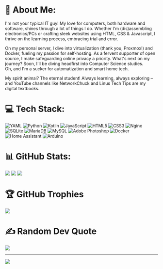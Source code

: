 # 💫 About Me:
I'm not your typical IT guy! My love for computers, both hardware and software, shines through a lot of things I do. Whether I'm (dis)assembling electronics/PCs or crafting sleek websites using HTML, CSS & Javascript, I thrive on the learning process, embracing trial and error.  

On my personal server, I dive into virtualization (thank you, Proxmox!) and Docker, fueling my passion for self-hosting. As a fervent supporter of open source, I make safeguarding online privacy a priority.
What's next on my journey? Soon, I'll be diving headfirst into Computer Science studies.  
Oh, and I'm a sucker for automatization and smart home tech.  

My spirit animal? The eternal student! Always learning, always exploring – and YouTube channels like NetworkChuck and Linus Tech Tips are my digital textbooks.


# 💻 Tech Stack:
![YAML](https://img.shields.io/badge/yaml-%23ffffff.svg?style=flat&logo=yaml&logoColor=151515) ![Python](https://img.shields.io/badge/python-3670A0?style=flat&logo=python&logoColor=ffdd54) ![Kotlin](https://img.shields.io/badge/kotlin-%237F52FF.svg?style=flat&logo=kotlin&logoColor=white) ![JavaScript](https://img.shields.io/badge/javascript-%23323330.svg?style=flat&logo=javascript&logoColor=%23F7DF1E) ![HTML5](https://img.shields.io/badge/html5-%23E34F26.svg?style=flat&logo=html5&logoColor=white) ![CSS3](https://img.shields.io/badge/css3-%231572B6.svg?style=flat&logo=css3&logoColor=white) ![Nginx](https://img.shields.io/badge/nginx-%23009639.svg?style=flat&logo=nginx&logoColor=white) ![SQLite](https://img.shields.io/badge/sqlite-%2307405e.svg?style=flat&logo=sqlite&logoColor=white) ![MariaDB](https://img.shields.io/badge/MariaDB-003545?style=flat&logo=mariadb&logoColor=white) ![MySQL](https://img.shields.io/badge/mysql-4479A1.svg?style=flat&logo=mysql&logoColor=white) ![Adobe Photoshop](https://img.shields.io/badge/adobe%20photoshop-%2331A8FF.svg?style=flat&logo=adobe%20photoshop&logoColor=white) ![Docker](https://img.shields.io/badge/docker-%230db7ed.svg?style=flat&logo=docker&logoColor=white) ![Home Assistant](https://img.shields.io/badge/home%20assistant-%2341BDF5.svg?style=flat&logo=home-assistant&logoColor=white) ![Arduino](https://img.shields.io/badge/-Arduino-00979D?style=flat&logo=Arduino&logoColor=white)

# 📊 GitHub Stats:
![](https://github-readme-stats.vercel.app/api?username=programmer584&theme=vue-dark&hide_border=true&include_all_commits=false&count_private=true)
![](https://github-readme-streak-stats.herokuapp.com/?user=programmer584&theme=vue-dark&hide_border=true)
![](https://github-readme-stats.vercel.app/api/top-langs/?username=programmer584&theme=vue-dark&hide_border=true&include_all_commits=true&count_private=true&layout=compact)

# 🏆 GitHub Trophies
![](https://github-profile-trophy.vercel.app/?username=programmer584&theme=radical&no-frame=true&no-bg=false&margin-w=4)

# ✍️ Random Dev Quote
![](https://quotes-github-readme.vercel.app/api?type=horizontal&theme=tokyonight)



---
[![](https://visitcount.itsvg.in/api?id=programmer584&icon=0&color=8)](https://visitcount.itsvg.in)

<!-- Proudly created with GPRM ( https://gprm.itsvg.in ) -->
